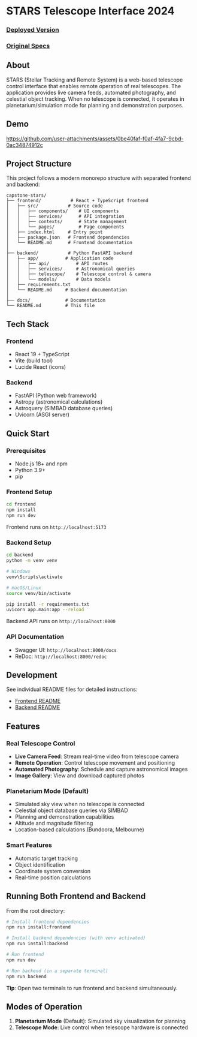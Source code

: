 # STARS Telescope Interface 2024

### [Deployed Version](https://22209634.github.io/capstone-stars/)
### [Original Specs](./docs/Specs.pdf)

## About
STARS (Stellar Tracking and Remote System) is a web-based telescope control interface that enables remote operation of real telescopes. The application provides live camera feeds, automated photography, and celestial object tracking. When no telescope is connected, it operates in planetarium/simulation mode for planning and demonstration purposes.

## Demo

https://github.com/user-attachments/assets/0be40faf-f0af-4fa7-9cbd-0ac34874912c

## Project Structure

This project follows a modern monorepo structure with separated frontend and backend:

```
capstone-stars/
├── frontend/           # React + TypeScript frontend
│   ├── src/           # Source code
│   │   ├── components/    # UI components
│   │   ├── services/      # API integration
│   │   ├── contexts/      # State management
│   │   └── pages/         # Page components
│   ├── index.html     # Entry point
│   ├── package.json   # Frontend dependencies
│   └── README.md      # Frontend documentation
│
├── backend/           # Python FastAPI backend
│   ├── app/          # Application code
│   │   ├── api/          # API routes
│   │   ├── services/     # Astronomical queries
│   │   ├── telescope/    # Telescope control & camera
│   │   └── models/       # Data models
│   ├── requirements.txt
│   └── README.md     # Backend documentation
│
├── docs/             # Documentation
└── README.md         # This file
```

## Tech Stack

### Frontend
- React 19 + TypeScript
- Vite (build tool)
- Lucide React (icons)

### Backend
- FastAPI (Python web framework)
- Astropy (astronomical calculations)
- Astroquery (SIMBAD database queries)
- Uvicorn (ASGI server)

## Quick Start

### Prerequisites
- Node.js 18+ and npm
- Python 3.9+
- pip

### Frontend Setup

```bash
cd frontend
npm install
npm run dev
```

Frontend runs on `http://localhost:5173`

### Backend Setup

```bash
cd backend
python -m venv venv

# Windows
venv\Scripts\activate

# macOS/Linux
source venv/bin/activate

pip install -r requirements.txt
uvicorn app.main:app --reload
```

Backend API runs on `http://localhost:8000`

### API Documentation
- Swagger UI: `http://localhost:8000/docs`
- ReDoc: `http://localhost:8000/redoc`

## Development

See individual README files for detailed instructions:
- [Frontend README](./frontend/README.md)
- [Backend README](./backend/README.md)

## Features

### Real Telescope Control
- **Live Camera Feed**: Stream real-time video from telescope camera
- **Remote Operation**: Control telescope movement and positioning
- **Automated Photography**: Schedule and capture astronomical images
- **Image Gallery**: View and download captured photos

### Planetarium Mode (Default)
- Simulated sky view when no telescope is connected
- Celestial object database queries via SIMBAD
- Planning and demonstration capabilities
- Altitude and magnitude filtering
- Location-based calculations (Bundoora, Melbourne)

### Smart Features
- Automatic target tracking
- Object identification
- Coordinate system conversion
- Real-time position calculations

## Running Both Frontend and Backend

From the root directory:

```bash
# Install frontend dependencies
npm run install:frontend

# Install backend dependencies (with venv activated)
npm run install:backend

# Run frontend
npm run dev

# Run backend (in a separate terminal)
npm run backend
```

**Tip**: Open two terminals to run frontend and backend simultaneously.

## Modes of Operation

1. **Planetarium Mode** (Default): Simulated sky visualization for planning
2. **Telescope Mode**: Live control when telescope hardware is connected
